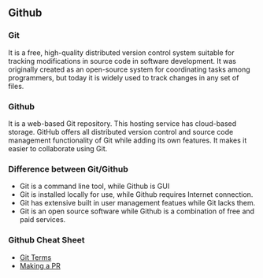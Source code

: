 ## Github

### Git
It is a free, high-quality distributed version control system suitable for tracking modifications in source code in software development. It was originally created as an open-source system for coordinating tasks among programmers, but today it is widely used to track changes in any set of files.

### Github
It is a web-based Git repository. This hosting service has cloud-based storage. GitHub offers all distributed version control and source code management functionality of Git while adding its own features. It makes it easier to collaborate using Git. 

### Difference between Git/Github
- Git is a command line tool, while Github is GUI
- Git is installed locally for use, while Github requires Internet connection.
- Git has extensive built in user management featues while Git lacks them.
- Git is an open source software while Github is a combination of free and paid services.

### Github Cheat Sheet

- <a href='./pages/glossary.md'>Git Terms</a>
- <a href='./pages/contribution.md'>Making a PR</a>

